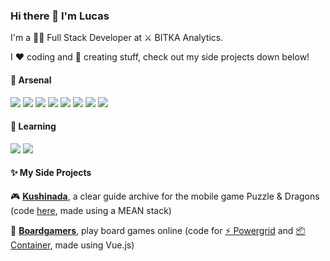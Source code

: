 ### Hi there 👋 I'm Lucas 

I'm a 👨‍💻 Full Stack Developer at :crossed_swords: BITKA Analytics.

I :heart: coding and :art: creating stuff, check out my side projects down below!

#### 🔫 Arsenal
<img src="https://img.shields.io/badge/JavaScript-F7DF1E?style=for-the-badge&logo=javascript&logoColor=black" /> <img src="https://img.shields.io/badge/TypeScript-007ACC?style=for-the-badge&logo=typescript&logoColor=white" /> <img src="https://img.shields.io/badge/Angular-DD0031?style=for-the-badge&logo=angular&logoColor=white" /> <img src="https://img.shields.io/badge/Vue-4FC08D?style=for-the-badge&logo=vue.js&logoColor=white" /> <img src="https://img.shields.io/badge/C%23-239120?style=for-the-badge&logo=c sharp&logoColor=white" /> <img src="https://img.shields.io/badge/JAVA-007396?style=for-the-badge&logo=java&logoColor=white" /> <img src="https://img.shields.io/badge/MSSQL-CC2927?style=for-the-badge&logo=microsoft sql server&logoColor=white" /> <img src="https://img.shields.io/badge/MONGODB-47A248?style=for-the-badge&logo=mongodb&logoColor=white" />

#### 🌱 Learning
<img src="https://img.shields.io/badge/node.js%20-%23339933.svg?&style=for-the-badge&logo=node.js&logoColor=white" /> <img src="https://img.shields.io/badge/React-20232A?style=for-the-badge&logo=react&logoColor=61DAFB" />

#### ✨ My Side Projects
🎮 **[Kushinada](https://kushinadahime.com/)**, a clear guide archive for the mobile game Puzzle & Dragons (code [here](https://github.com/LucasAMello/kushinada), made using a MEAN stack)

:game_die: **[Boardgamers](https://www.boardgamers.space/)**, play board games online (code for [⚡ Powergrid](https://github.com/boardgamers/powergrid) and [:package: Container](https://github.com/boardgamers/container), made using Vue.js)
